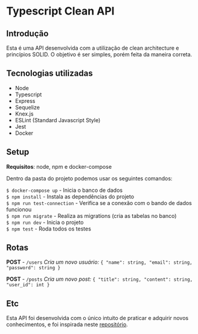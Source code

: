 # Typescript Clean API

## Introdução

Esta é uma API desenvolvida com a utilização de clean architecture e princípios SOLID.
O objetivo é ser simples, porém feita da maneira correta.

## Tecnologias utilizadas

- Node
- Typescript
- Express
- Sequelize
- Knex.js
- ESLint (Standard Javascript Style)
- Jest
- Docker

## Setup

**Requisitos**: node, npm e docker-compose

Dentro da pasta do projeto podemos usar os seguintes comandos:

`$ docker-compose up` - Inicia o banco de dados  
`$ npm install` - Instala as dependências do projeto  
`$ npm run test-connection` - Verifica se a conexão com o bando de dados funcionou  
`$ npm run migrate` - Realiza as migrations (cria as tabelas no banco)  
`$ npm run dev` - Inicia o projeto  
`$ npm test` - Roda todos os testes

## Rotas

**POST** - `/users`
*Cria um novo usuário:*
`{
  "name": string,
  "email": string,
  "password": string
}`

**POST** - `/posts`
*Cria um novo post:*
`{
  "title": string,
  "content": string,
  "user_id": int
}`

## Etc

Esta API foi desenvolvida com o único intuito de praticar e adquirir novos conhecimentos, e foi inspirada neste [repositório](https://github.com/rmanguinho/clean-ts-api).
